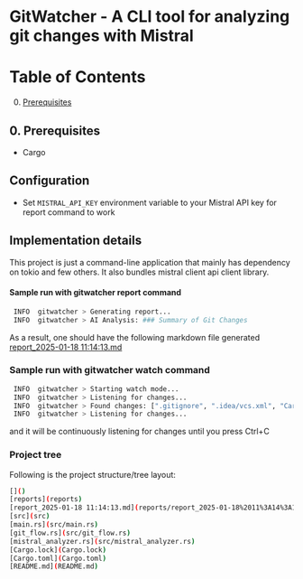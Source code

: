 # GitWatcher - A CLI tool for analyzing git changes with Mistral

# Table of Contents

0. [Prerequisites](#prerequisites)

## 0. Prerequisites

- Cargo

## Configuration

- Set `MISTRAL_API_KEY` environment variable to your Mistral API key for report command to work

## Implementation details

This project is just a command-line application that mainly has dependency on tokio and few others. It also bundles
mistral client api client library.

#### Sample run with gitwatcher report command

```sh
 INFO  gitwatcher > Generating report...
 INFO  gitwatcher > AI Analysis: ### Summary of Git Changes

```

As a result, one should have the following markdown file
generated [report_2025-01-18 11:14:13.md](reports/report_2025-01-18%2011%3A14%3A13.md)

### Sample run with gitwatcher watch command

```sh
 INFO  gitwatcher > Starting watch mode...
 INFO  gitwatcher > Listening for changes...
 INFO  gitwatcher > Found changes: [".gitignore", ".idea/vcs.xml", "Cargo.lock", "Cargo.toml", "README.md", "src/git_flow.rs", "src/main.rs", "src/mistral_analyzer.rs", "reports/"]
 INFO  gitwatcher > Listening for changes...
```

and it will be continuously listening for changes until you press Ctrl+C

### Project tree

Following is the project structure/tree layout:

```sh
[]()
[reports](reports)
[report_2025-01-18 11:14:13.md](reports/report_2025-01-18%2011%3A14%3A13.md)
[src](src)
[main.rs](src/main.rs)
[git_flow.rs](src/git_flow.rs)
[mistral_analyzer.rs](src/mistral_analyzer.rs)
[Cargo.lock](Cargo.lock)
[Cargo.toml](Cargo.toml)
[README.md](README.md)

```
